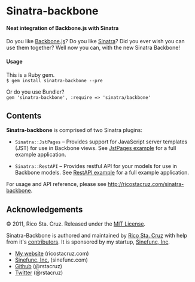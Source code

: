 # Sinatra-backbone
#### Neat integration of Backbone.js with Sinatra

Do you like [Backbone.js][bb]? Do you like [Sinatra][sn]? Did you ever wish you 
can use them together? Well now you can, with the new Sinatra Backbone!

[bb]: http://documentcloud.github.com/backbone/
[sn]: http://sinatrarb.com

#### Usage

This is a Ruby gem.  
`$ gem install sinatra-backbone --pre`

Or do you use Bundler?  
`gem 'sinatra-backbone', :require => 'sinatra/backbone'`

Contents
--------

__Sinatra-backbone__ is comprised of two Sinatra plugins:

 * `Sinatra::JstPages` – Provides support for JavaScript server templates (JST) 
  for use in Backbone views. See [JstPages example][jstx] for a full example 
  application.

 * `Sinatra::RestAPI` – Provides restful API for your models for use in Backbone 
 models. See [RestAPI example][restx] for a full example application.

[jstx]: https://github.com/rstacruz/sinatra-backbone/examples/jstpages
[restx]: https://github.com/rstacruz/sinatra-backbone/examples/restapi

For usage and API reference, please see http://ricostacruz.com/sinatra-backbone. [](#api_reference)

Acknowledgements
----------------

© 2011, Rico Sta. Cruz. Released under the [MIT 
License](http://www.opensource.org/licenses/mit-license.php).

Sinatra-Backbone is authored and maintained by [Rico Sta. Cruz][rsc] with help 
from it's [contributors][c]. It is sponsored by my startup, [Sinefunc, Inc][sf].

 * [My website](http://ricostacruz.com) (ricostacruz.com)
 * [Sinefunc, Inc.](http://sinefunc.com) (sinefunc.com)
 * [Github](http://github.com/rstacruz) (@rstacruz)
 * [Twitter](http://twitter.com/rstacruz) (@rstacruz)

[rsc]: http://ricostacruz.com
[c]:   http://github.com/rstacruz/xxxxx
[sf]:  http://sinefunc.com
